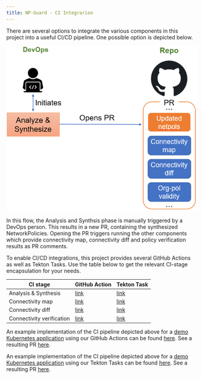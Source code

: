 ```yaml
---
title: NP-Guard - CI Integrarion
---
```


There are several options to integrate the various components in this project into a useful CI/CD pipeline. One possible option is depicted below.

![CI-integration](ci-integration-option.png)

In this flow, the Analysis and Synthsis phase is manually triggered by a DevOps person. This results in a new PR, containing the synthesized NetworkPolicies. Opening the PR triggers running the other components which provide connectivity map, connectivity diff and policy verification results as PR comments.

To enable CI/CD integrations, this project provides several GitHub Actions as well as Tekton Tasks. Use the table below to get the relevant CI-stage encapsulation for your needs.

|CI stage|GitHub Action|Tekton Task|
|--------|-------------|-----------|
|Analysis & Synthesis|[link](https://github.com/marketplace/actions/k8s-networkpolicy-auto-synthesis)|[link](https://github.com/np-guard/netpol-synthesizer/tree/master/tekton)|
|Connectivity map|[link](https://github.com/marketplace/actions/k8s-networkpolicy-connectivity-report)|[link](https://github.com/np-guard/network-config-analyzer/tree/master/tekton#k8s-netpol-report)|
|Connectivity diff|[link](https://github.com/marketplace/actions/k8s-networkpolicy-diff)|[link](https://github.com/np-guard/network-config-analyzer/tree/master/tekton#k8s-netpol-diff)|
|Connectivity verification|[link](https://github.com/marketplace/actions/k8s-networkpolicy-verification)|[link](https://github.com/np-guard/baseline-rules-verifier/tree/master/tekton)|

An example implementation of the CI pipeline depicted above for a [demo Kubernetes application](https://github.com/np-guard/online-boutique) using our GitHub Actions can be found [here](https://github.com/np-guard/online-boutique/tree/master/.github/workflows). See a resulting PR [here](https://github.com/np-guard/online-boutique/pull/46).

An example implementation of the CI pipeline depicted above for a [demo Kubernetes application](https://github.com/np-guard/online-boutique-tekton) using our Tekton Tasks can be found [here](https://github.com/np-guard/online-boutique-tekton/tree/main/tekton). See a resulting PR [here](https://github.com/np-guard/online-boutique-tekton/pull/3).
